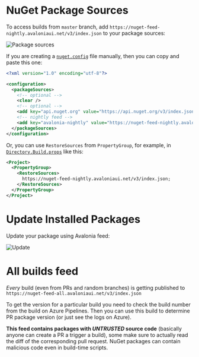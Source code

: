 # NuGet Package Sources

To access builds from `master` branch, add `https://nuget-feed-nightly.avaloniaui.net/v3/index.json` to your package sources:

![Package sources](https://user-images.githubusercontent.com/47110241/197408094-86181455-3443-411b-bc7c-f71cac9c7012.png)


If you are creating a [`nuget.config`](https://docs.microsoft.com/en-us/nuget/reference/nuget-config-file) file manually, then you can copy and paste this one:

```xml
<?xml version="1.0" encoding="utf-8"?>

<configuration>
  <packageSources>
    <!-- optional -->
    <clear />
    <!-- optional -->
    <add key="api.nuget.org" value="https://api.nuget.org/v3/index.json" />
    <!-- nightly feed -->
    <add key="avalonia-nightly" value="https://nuget-feed-nightly.avaloniaui.net/v3/index.json" protocolVersion="3" />
  </packageSources>
</configuration>
```

Or, you can use `RestoreSources` from `PropertyGroup`, for example, in [`Directory.Build.props`](https://docs.microsoft.com/en-us/visualstudio/msbuild/customize-your-build) like this:
```xml
<Project>
  <PropertyGroup>
    <RestoreSources>
      https://nuget-feed-nightly.avaloniaui.net/v3/index.json;
    </RestoreSources>
  </PropertyGroup>
</Project>
```

# Update Installed Packages

Update your package using Avalonia feed:

![Update](https://user-images.githubusercontent.com/47110241/197407933-33f65a85-4fe1-45fc-b44c-2b5efbcfdb9e.png)


# All builds feed

*Every* build (even from PRs and random branches) is getting published to `https://nuget-feed-all.avaloniaui.net/v3/index.json`

To get the version for a particular build you need to check the build number from the build on Azure Pipelines. Then you can use this build to determine PR package version (or just see the logs on Azure).

**This feed contains packages with *UNTRUSTED* source code** (basically anyone can create a PR a trigger a build), some make sure to actually read the diff of the corresponding pull request. NuGet packages can contain malicious code even in build-time scripts.

